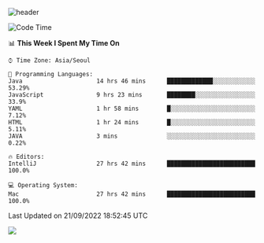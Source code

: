 ![header](https://capsule-render.vercel.app/api?type=Egg&color=timeAuto&height=300&section=header&text=PoPo&fontSize=90&animation=fadeIn)

  <!--START_SECTION:waka-->
![Code Time](http://img.shields.io/badge/Code%20Time-167%20hrs%2024%20mins-blue)

📊 **This Week I Spent My Time On** 

```text
⌚︎ Time Zone: Asia/Seoul

💬 Programming Languages: 
Java                     14 hrs 46 mins      █████████████░░░░░░░░░░░░   53.29% 
JavaScript               9 hrs 23 mins       ████████░░░░░░░░░░░░░░░░░   33.9% 
YAML                     1 hr 58 mins        █░░░░░░░░░░░░░░░░░░░░░░░░   7.12% 
HTML                     1 hr 24 mins        █░░░░░░░░░░░░░░░░░░░░░░░░   5.11% 
JAVA                     3 mins              ░░░░░░░░░░░░░░░░░░░░░░░░░   0.22%

🔥 Editors: 
IntelliJ                 27 hrs 42 mins      █████████████████████████   100.0%

💻 Operating System: 
Mac                      27 hrs 42 mins      █████████████████████████   100.0%

```


 Last Updated on 21/09/2022 18:52:45 UTC
<!--END_SECTION:waka-->



<img src="https://capsule-render.vercel.app/api?type=Egg&color=timeAuto&height=300&section=footer&text=PoPo&fontSize=90&animation=fadeIn&reversal=true" />
